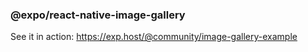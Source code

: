 ### @expo/react-native-image-gallery

See it in action: https://exp.host/@community/image-gallery-example
